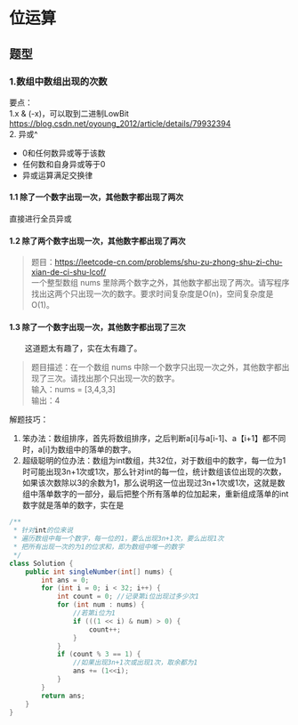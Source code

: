 
# 位运算
## 题型
### 1.数组中数组出现的次数 
要点：  
 1.x & (-x)，可以取到二进制LowBit   
https://blog.csdn.net/oyoung_2012/article/details/79932394  
2. 异或^    
- 0和任何数异或等于该数
- 任何数和自身异或等于0
- 异或运算满足交换律
#### 1.1 除了一个数字出现一次，其他数字都出现了两次
直接进行全员异或

#### 1.2 除了两个数字出现一次，其他数字都出现了两次
> 题目：https://leetcode-cn.com/problems/shu-zu-zhong-shu-zi-chu-xian-de-ci-shu-lcof/  
一个整型数组 nums 里除两个数字之外，其他数字都出现了两次。请写程序找出这两个只出现一次的数字。要求时间复杂度是O(n)，空间复杂度是O(1)。  

#### 1.3 除了一个数字出现一次，其他数字都出现了三次
&emsp;&emsp;这道题太有趣了，实在太有趣了。
> 题目描述：在一个数组 nums 中除一个数字只出现一次之外，其他数字都出现了三次。请找出那个只出现一次的数字。  
输入：nums = [3,4,3,3]  
输出：4

解题技巧：
1. 笨办法：数组排序，首先将数组排序，之后判断a[i]与a[i-1]、a【i+1】都不同时，a[i]为数组中的落单的数字。
2. 超级聪明的位办法：数组为int数组，共32位，对于数组中的数字，每一位为1时可能出现3n+1次或1次，那么针对int的每一位，统计数组该位出现的次数，如果该次数除以3的余数为1，那么说明这一位出现过3n+1次或1次，这就是数组中落单数字的一部分，最后把整个所有落单的位加起来，重新组成落单的int数字就是落单的数字，实在是
```java
/**
 * 针对int的位来说
 * 遍历数组中每一个数字，每一位的1，要么出现3n+1次，要么出现1次
 * 把所有出现一次的为1的位求和，即为数组中唯一的数字
 */
class Solution {
    public int singleNumber(int[] nums) {
        int ans = 0;
        for (int i = 0; i < 32; i++) {
            int count = 0; //记录第i位出现过多少次1
            for (int num : nums) {
                //若第i位为1
                if (((1 << i) & num) > 0) {
                    count++;
                }
            }
            if (count % 3 == 1) {
                //如果出现3n+1次或出现1次，取余都为1
                ans += (1<<i);
            }
        }
        return ans;
    }
}
```